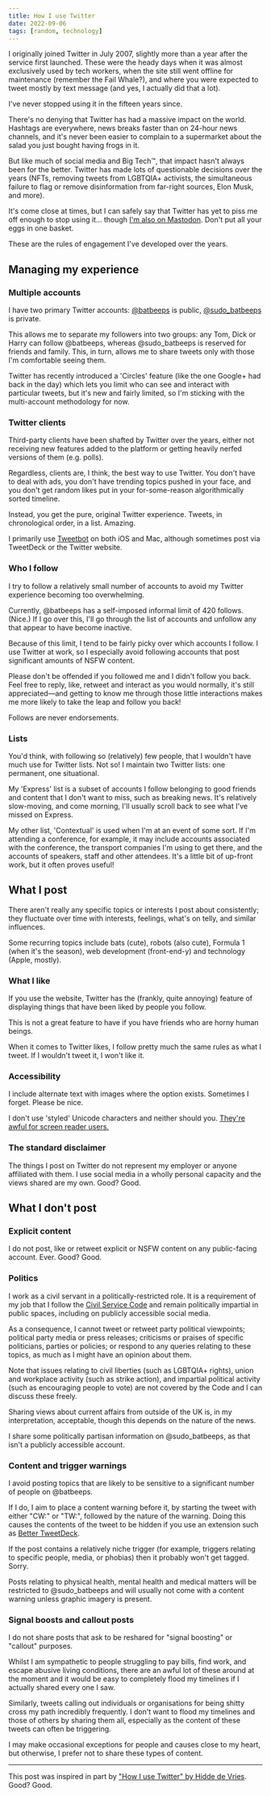 ```yaml
---
title: How I use Twitter
date: 2022-09-06
tags: [random, technology]
---
```


I originally joined Twitter in July 2007, slightly more than a year after the service first launched. These were the heady days when it was almost exclusively used by tech workers, when the site still went offline for maintenance (remember the Fail Whale?), and where you were expected to tweet mostly by text message (and yes, I actually did that a lot).

I've never stopped using it in the fifteen years since.

There's no denying that Twitter has had a massive impact on the world. Hashtags are everywhere, news breaks faster than on 24-hour news channels, and it's never been easier to complain to a supermarket about the salad you just bought having frogs in it.

But like much of social media and Big Tech&#8482;, that impact hasn't always been for the better. Twitter has made lots of questionable decisions over the years (NFTs, removing tweets from LGBTQIA+ activists, the simultaneous failure to flag or remove disinformation from far-right sources, Elon Musk, and more).

It's come close at times, but I can safely say that Twitter has yet to piss me off enough to stop using it&hellip; though [I'm also on Mastodon](https://awoo.space/@batbeeps). Don't put all your eggs in one basket.

These are the rules of engagement I've developed over the years.

## Managing my experience

### Multiple accounts

I have two primary Twitter accounts: [@batbeeps](https://twitter.com/batbeeps) is public, [@sudo_batbeeps](https://twitter.com/sudo_batbeeps) is private.

This allows me to separate my followers into two groups: any Tom, Dick or Harry can follow @batbeeps, whereas @sudo_batbeeps is reserved for friends and family. This, in turn, allows me to share tweets only with those I'm comfortable seeing them.

Twitter has recently introduced a 'Circles' feature (like the one Google+ had back in the day) which lets you limit who can see and interact with particular tweets, but it's new and fairly limited, so I'm sticking with the multi-account methodology for now.

### Twitter clients

Third-party clients have been shafted by Twitter over the years, either not receiving new features added to the platform or getting heavily nerfed versions of them (e.g. polls).

Regardless, clients are, I think, the best way to use Twitter. You don't have to deal with ads, you don't have trending topics pushed in your face, and you don't get random likes put in your for-some-reason algorithmically sorted timeline.

Instead, you get the pure, original Twitter experience. Tweets, in chronological order, in a list. Amazing.

I primarily use [Tweetbot](https://tapbots.com/tweetbot/) on both iOS and Mac, although sometimes post via TweetDeck or the Twitter website.

### Who I follow

I try to follow a relatively small number of accounts to avoid my Twitter experience becoming too overwhelming.

Currently, @batbeeps has a self-imposed informal limit of 420 follows. (Nice.) If I go over this, I'll go through the list of accounts and unfollow any that appear to have become inactive.

Because of this limit, I tend to be fairly picky over which accounts I follow. I use Twitter at work, so I especially avoid following accounts that post significant amounts of NSFW content.

Please don't be offended if you followed me and I didn't follow you back. Feel free to reply, like, retweet and interact as you would normally, it's still appreciated—and getting to know me through those little interactions makes me more likely to take the leap and follow you back!

Follows are never endorsements.

### Lists

You'd think, with following so (relatively) few people, that I wouldn't have much use for Twitter lists. Not so! I maintain two Twitter lists: one permanent, one situational.

My 'Express' list is a subset of accounts I follow belonging to good friends and content that I don't want to miss, such as breaking news. It's relatively slow-moving, and come morning, I'll usually scroll back to see what I've missed on Express.

My other list, 'Contextual' is used when I'm at an event of some sort. If I'm attending a conference, for example, it may include accounts associated with the conference, the transport companies I'm using to get there, and the accounts of speakers, staff and other attendees. It's a little bit of up-front work, but it often proves useful!

## What I post

There aren't really any specific topics or interests I post about consistently; they fluctuate over time with interests, feelings, what's on telly, and similar influences.

Some recurring topics include bats (cute), robots (also cute), Formula 1 (when it's the season), web development (front-end-y) and technology (Apple, mostly).

### What I like

If you use the website, Twitter has the (frankly, quite annoying) feature of displaying things that have been liked by people you follow.

This is not a great feature to have if you have friends who are horny human beings.

When it comes to Twitter likes, I follow pretty much the same rules as what I tweet. If I wouldn't tweet it, I won't like it.

### Accessibility

I include alternate text with images where the option exists. Sometimes I forget. Please be nice.

I don't use 'styled' Unicode characters and neither should you. [They're awful for screen reader users.](https://twitter.com/kentcdodds/status/1083073242330361856)

### The standard disclaimer

The things I post on Twitter do not represent my employer or anyone affiliated with them. I use social media in a wholly personal capacity and the views shared are my own. Good? Good.

## What I don't post

### Explicit content

I do not post, like or retweet explicit or NSFW content on any public-facing account. Ever. Good? Good.

### Politics

I work as a civil servant in a politically-restricted role. It is a requirement of my job that I follow the [Civil Service Code](https://www.gov.uk/government/publications/civil-service-code/the-civil-service-code) and remain politically impartial in public spaces, including on publicly accessible social media.

As a consequence, I cannot tweet or retweet party political viewpoints; political party media or press releases; criticisms or praises of specific politicians, parties or policies; or respond to any queries relating to these topics, as much as I might have an opinion about them.

Note that issues relating to civil liberties (such as LGBTQIA+ rights), union and workplace activity (such as strike action), and impartial political activity (such as encouraging people to vote) are not covered by the Code and I can discuss these freely.

Sharing views about current affairs from outside of the UK is, in my interpretation, acceptable, though this depends on the nature of the news.

I share some politically partisan information on @sudo_batbeeps, as that isn't a publicly accessible account.

### Content and trigger warnings

I avoid posting topics that are likely to be sensitive to a significant number of people on @batbeeps.

If I do, I aim to place a content warning before it, by starting the tweet with either "CW:" or "TW:", followed by the nature of the warning. Doing this causes the contents of the tweet to be hidden if you use an extension such as [Better TweetDeck](https://better.tw/).

If the post contains a relatively niche trigger (for example, triggers relating to specific people, media, or phobias) then it probably won't get tagged. Sorry.

Posts relating to physical health, mental health and medical matters will be restricted to @sudo_batbeeps and will usually not come with a content warning unless graphic imagery is present.

### Signal boosts and callout posts

I do not share posts that ask to be reshared for "signal boosting" or "callout" purposes.

Whilst I am sympathetic to people struggling to pay bills, find work, and escape abusive living conditions, there are an awful lot of these around at the moment and it would be easy to completely flood my timelines if I actually shared every one I saw.

Similarly, tweets calling out individuals or organisations for being shitty cross my path incredibly frequently. I don't want to flood my timelines and those of others by sharing them all, especially as the content of these tweets can often be triggering.

I may make occasional exceptions for people and causes close to my heart, but otherwise, I prefer not to share these types of content.

---

This post was inspired in part by ["How I use Twitter" by Hidde de Vries](https://hidde.blog/how-i-use-twitter/). Good? Good.
